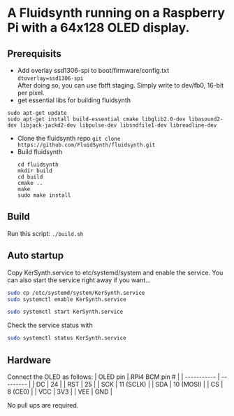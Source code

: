 # A Fluidsynth running on a Raspberry Pi with a 64x128 OLED display.

## Prerequisits
* Add overlay ssd1306-spi to boot/firmware/config.txt  
  `dtoverlay=ssd1306-spi`  
  After doing so, you can use fbtft staging. Simply write to dev/fb0, 16-bit per pixel.
* get essential libs for building fluidsynth
```shell
sudo apt-get update
sudo apt-get install build-essential cmake libglib2.0-dev libasound2-dev libjack-jackd2-dev libpulse-dev libsndfile1-dev libreadline-dev
```
* Clone the fluidsynth repo
`git clone https://github.com/FluidSynth/fluidsynth.git`
* Build fluidsynth
    ```shell
    cd fluidsynth  
    mkdir build   
    cd build   
    cmake ..  
    make   
    sudo make install
    ```

## Build
Run this script:
`
    ./build.sh
`
## Auto startup
Copy KerSynth.service to etc/systemd/system and enable the service. You can also start the service right away if you want... 
```sh
sudo cp /etc/systemd/system/KerSynth.service
sudo systemctl enable KerSynth.service

sudo systemctl start KerSynth.service
```
Check the service status with
```sh
sudo systemctl status KerSynth.service
```
## Hardware
Connect the OLED as follows:
| OLED pin    | RPi4 BCM pin # |
| ----------- | --------- |
| DC          | 24        |
| RST         | 25        |
| SCK         | 11 (SCLK) |
| SDA         | 10 (MOSI) |
| CS          | 8 (CE0)   |
| VCC          | 3V3   |
| VEE          | GND   |

No pull ups are required.
